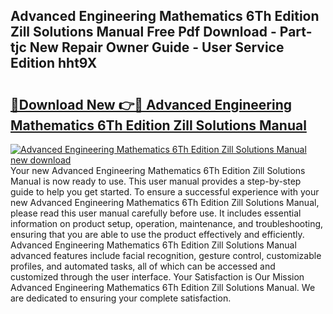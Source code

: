 ## Advanced Engineering Mathematics 6Th Edition Zill Solutions Manual Free Pdf Download - Part-tjc New Repair Owner Guide - User Service Edition hht9X

# <h2><a href="http://bc22605.oget.top/?id=Advanced+Engineering+Mathematics+6Th+Edition+Zill+Solutions+Manual">🔗Download New 👉🔴 Advanced Engineering Mathematics 6Th Edition Zill Solutions Manual</a></h2>

[![Advanced Engineering Mathematics 6Th Edition Zill Solutions Manual new download](https://i.imgur.com/5g1atiW.png)](http://bc22605.oget.top/?id=Advanced+Engineering+Mathematics+6Th+Edition+Zill+Solutions+Manual)
Your new Advanced Engineering Mathematics 6Th Edition Zill Solutions Manual is now ready to use. This user manual provides a step-by-step guide to help you get started. To ensure a successful experience with your new Advanced Engineering Mathematics 6Th Edition Zill Solutions Manual, please read this user manual carefully before use. It includes essential information on product setup, operation, maintenance, and troubleshooting, ensuring that you are able to use the product effectively and efficiently. Advanced Engineering Mathematics 6Th Edition Zill Solutions Manual advanced features include facial recognition, gesture control, customizable profiles, and automated tasks, all of which can be accessed and customized through the user interface. Your Satisfaction is Our Mission Advanced Engineering Mathematics 6Th Edition Zill Solutions Manual. We are dedicated to ensuring your complete satisfaction.
